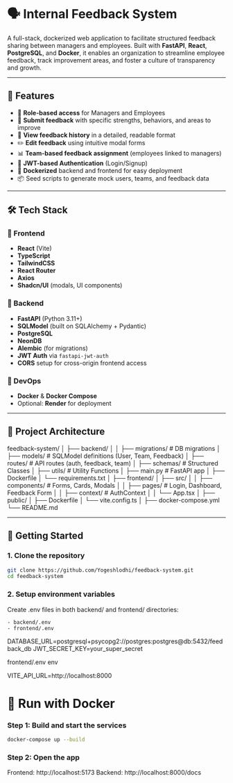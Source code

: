 # 🗣️ Internal Feedback System

A full-stack, dockerized web application to facilitate structured feedback sharing between managers and employees. Built with **FastAPI**, **React**, **PostgreSQL**, and **Docker**, it enables an organization to streamline employee feedback, track improvement areas, and foster a culture of transparency and growth.

---

## 📌 Features

- 👥 **Role-based access** for Managers and Employees
- 📝 **Submit feedback** with specific strengths, behaviors, and areas to improve
- 📄 **View feedback history** in a detailed, readable format
- ✏️ **Edit feedback** using intuitive modal forms
- 📊 **Team-based feedback assignment** (employees linked to managers)
- 🔐 **JWT-based Authentication** (Login/Signup)
- 🔁 **Dockerized** backend and frontend for easy deployment
- 📦 Seed scripts to generate mock users, teams, and feedback data

---

## 🛠️ Tech Stack

### 🔹 Frontend
- **React** (Vite)
- **TypeScript**
- **TailwindCSS**
- **React Router**
- **Axios**
- **Shadcn/UI** (modals, UI components)

### 🔹 Backend
- **FastAPI** (Python 3.11+)
- **SQLModel** (built on SQLAlchemy + Pydantic)
- **PostgreSQL**
- **NeonDB**
- **Alembic** (for migrations)
- **JWT Auth** via `fastapi-jwt-auth`
- **CORS** setup for cross-origin frontend access

### 🔹 DevOps
- **Docker** & **Docker Compose**
- Optional: **Render** for deployment

---

## 🧠 Project Architecture

feedback-system/
│
├── backend/
│ 
│ ├── migrations/ # DB migrations
│ ├── models/ # SQLModel definitions (User, Team, Feedback)
│ ├── routes/ # API routes (auth, feedback, team)
│ ├── schemas/ # Structured Classes
│ ├── utils/ # Utility Functions
│ ├── main.py # FastAPI app
│ ├── Dockerfile
│ └── requirements.txt
│
├── frontend/
│ ├── src/
│ │ ├── components/ # Forms, Cards, Modals
│ │ ├── pages/ # Login, Dashboard, Feedback Form
│ │ ├── context/ # AuthContext
│ │ └── App.tsx
│ ├── public/
│ ├── Dockerfile
│ └── vite.config.ts
│
├── docker-compose.yml
└── README.md

---

## 🚀 Getting Started

### 1. Clone the repository

```bash
git clone https://github.com/Yogeshlodhi/feedback-system.git
cd feedback-system
```

### 2. Setup environment variables
Create .env files in both backend/ and frontend/ directories:

    - backend/.env
    - frontend/.env

DATABASE_URL=postgresql+psycopg2://postgres:postgres@db:5432/feedback_db
JWT_SECRET_KEY=your_super_secret

frontend/.env
env

VITE_API_URL=http://localhost:8000

# 🐳 Run with Docker
### Step 1: Build and start the services

```bash
docker-compose up --build
```

### Step 2: Open the app
Frontend: http://localhost:5173
Backend: http://localhost:8000/docs

<!-- 🧪 Run Seed Data (optional)
Populate your database with mock data:

bash
Copy
Edit -->
<!-- 
# Inside backend container
docker exec -it feedback-backend bash
cd app/seed
python seed_all.py
This seeds:

Users (employees & managers)

Teams (random manager-employee links)

Feedbacks (randomized for each team)

🧰 Useful Scripts
Run Alembic migrations
bash
Copy
Edit
alembic revision --autogenerate -m "create tables"
alembic upgrade head
Format code (backend)
bash
Copy
Edit
black app/
🧑‍💻 Development Setup (Without Docker)
Backend
bash
Copy
Edit
cd backend
python -m venv venv
source venv/bin/activate
pip install -r requirements.txt
uvicorn app.main:app --reload
Frontend
bash
Copy
Edit
cd frontend
npm install
npm run dev
🌐 Deployment Options
Frontend (React):

Vercel or Netlify (vite.config.ts must allow correct base path)

Backend (FastAPI):

Render, Railway, or Fly.io

PostgreSQL:

Supabase or Render PostgreSQL

Make sure to update CORS settings and .env accordingly

✅ To-Do (Optional Enhancements)
 Add notifications/toasts for feedback actions

 Email alerts for submitted feedback

 Feedback acknowledgment feature

 Analytics for managers

 User avatars

🙌 Acknowledgements
FastAPI team for the blazing-fast backend framework

SQLModel & Alembic for smooth ORM and migrations

React + Tailwind + Shadcn for rapid UI development

Docker for enabling reproducible environments

🧑‍💼 Author
Yogesh Kumar
GitHub · LinkedIn -->